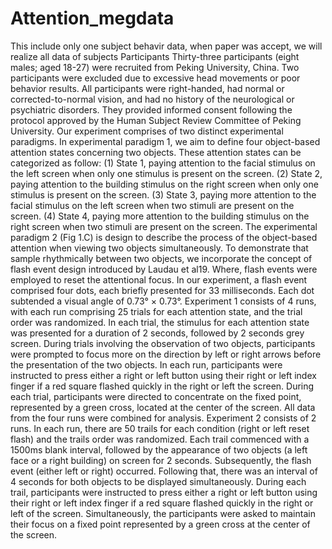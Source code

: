 # Attention_megdata
This include only one subject behavir data, when paper was accept, we will realize all data of subjects
Participants
Thirty-three participants (eight males; aged 18-27) were recruited from Peking University, China. Two participants were excluded due to excessive head movements or poor behavior results. All participants were right-handed, had normal or corrected-to-normal vision, and had no history of the neurological or psychiatric disorders. They provided informed consent following the protocol approved by the Human Subject Review Committee of Peking University.
Our experiment comprises of two distinct experimental paradigms. 
In experimental paradigm 1, we aim to define four object-based attention states concerning two objects. These attention states can be categorized as follow: (1) State 1, paying attention to the facial stimulus on the left screen when only one stimulus is present on the screen. (2) State 2, paying attention to the building stimulus on the right screen when only one stimulus is present on the screen. (3) State 3, paying more attention to the facial stimulus on the left screen when two stimuli are present on the screen. (4) State 4, paying more attention to the building stimulus on the right screen when two stimuli are present on the screen. The experimental paradigm 2 (Fig 1.C) is design to describe the process of the object-based attention when viewing two objects simultaneously. To demonstrate that sample rhythmically between two objects, we incorporate the concept of flash event design introduced by Laudau et al19. Where, flash events were employed to reset the attentional focus. In our experiment, a flash event comprised four dots, each briefly presented for 33 milliseconds. Each dot subtended a visual angle of 0.73° × 0.73°.
Experiment 1 consists of 4 runs, with each run comprising 25 trials for each attention state, and the trial order was randomized. In each trial, the stimulus for each attention state was presented for a duration of 2 seconds, followed by 2 seconds grey screen. During trials involving the observation of two objects, participants were prompted to focus more on the direction by left or right arrows before the presentation of the two objects. In each run, participants were instructed to press either a right or left button using their right or left index finger if a red square flashed quickly in the right or left the screen. During each trial, participants were directed to concentrate on the fixed point, represented by a green cross, located at the center of the screen. All data from the four runs were combined for analysis.
Experiment 2 consists of 2 runs. In each run, there are 50 trails for each condition (right or left reset flash) and the trails order was randomized. Each trail commenced with a 1500ms blank interval, followed by the appearance of two objects (a left face or a right building) on screen for 2 seconds. Subsequently, the flash event (either left or right) occurred. Following that, there was an interval of 4 seconds for both objects to be displayed simultaneously. During each trail, participants were instructed to press either a right or left button using their right or left index finger if a red square flashed quickly in the right or left of the screen. Simultaneously, the participants were asked to maintain their focus on a fixed point represented by a green cross at the center of the screen.

